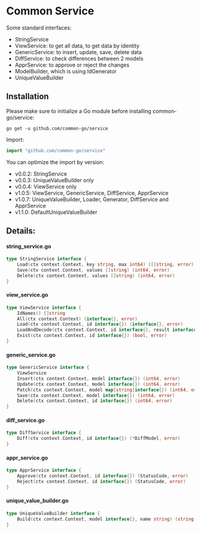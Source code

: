 # Common Service
Some standard interfaces:
- StringService
- ViewService: to get all data, to get data by identity
- GenericService: to insert, update, save, delete data
- DiffService: to check differences between 2 models
- ApprService: to approve or reject the changes
- ModelBuilder, which is using IdGenerator
- UniqueValueBuilder

## Installation

Please make sure to initialize a Go module before installing common-go/service:

```shell
go get -u github.com/common-go/service
```

Import:

```go
import "github.com/common-go/service"
```

You can optimize the import by version:
- v0.0.2: StringService
- v0.0.3: UniqueValueBuilder only
- v0.0.4: ViewService only
- v1.0.5: ViewService, GenericService, DiffService, ApprService
- v1.0.7: UniqueValueBuilder, Loader, Generator, DiffService and ApprService
- v1.1.0: DefaultUniqueValueBuilder

## Details:
#### string_service.go
```go
type StringService interface {
	Load(ctx context.Context, key string, max int64) ([]string, error)
	Save(ctx context.Context, values []string) (int64, error)
	Delete(ctx context.Context, values []string) (int64, error)
}
```

#### view_service.go
```go
type ViewService interface {
	IdNames() []string
	All(ctx context.Context) (interface{}, error)
	Load(ctx context.Context, id interface{}) (interface{}, error)
	LoadAndDecode(ctx context.Context, id interface{}, result interface{}) (bool, error)
	Exist(ctx context.Context, id interface{}) (bool, error)
}
```

#### generic_service.go
```go
type GenericService interface {
	ViewService
	Insert(ctx context.Context, model interface{}) (int64, error)
	Update(ctx context.Context, model interface{}) (int64, error)
	Patch(ctx context.Context, model map[string]interface{}) (int64, error)
	Save(ctx context.Context, model interface{}) (int64, error)
	Delete(ctx context.Context, id interface{}) (int64, error)
}
```

#### diff_service.go
```go
type DiffService interface {
	Diff(ctx context.Context, id interface{}) (*DiffModel, error)
}
```

#### appr_service.go
```go
type ApprService interface {
	Approve(ctx context.Context, id interface{}) (StatusCode, error)
	Reject(ctx context.Context, id interface{}) (StatusCode, error)
}
```

#### unique_value_builder.go
```go
type UniqueValueBuilder interface {
	Build(ctx context.Context, model interface{}, name string) (string, error)
}
```
